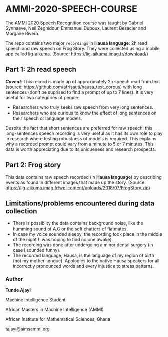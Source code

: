 # AMMI-2020-SPEECH-COURSE
The AMMI 2020 Speech Recognition course was taught by Gabriel Synnaeve, Neil Zeghidour, Emmanuel Dupoux, Laurent Besacier and Morgane Rivera.

The repo contains two major `recordings` in **Hausa language**: 2h read speech and raw speech on Frog Story. They were collected using a mobile app called [lig-aikuma.](https://lig-aikuma.imag.fr/download/) (Source: https://lig-aikuma.imag.fr/download/)
## Part 1: 2h read speech
**_Caveat_**: This record is made up of approximately 2h speech read from text (source: https://github.com/afrisauti/hausa_text_corpus) with long sentences (don't be suprised to find a prompt of up to 7 lines). It is very useful for two categories of people:
* Researchers who truly seeks raw speech from very long sentences.
* Researchers who are curious to know the effect of long sentences on their speech or language models.

Despite the fact that short sentences are preferred for raw speech, this long-sentences speech recording is very useful as it has its own role to play in research where testing robustness of models is required. This explains why a recorded prompt could vary from a minute to 5 or 7 minutes. This data is worth appreciating due to its uniqueness and research prospects.
## Part 2: Frog story
This data contains raw speech recorded (in **Hausa language**) by describing events as found in different images that made up the story. (Source: https://lig-aikuma.imag.fr/wp-content/uploads/2018/07/FrogStory.zip)
## Limitations/problems encountered during data collection
* There is possiblity the data contains background noise, like the humming sound of A.C or the soft chatters of flatmates.
* In case my voice sounded sleepy, the recording took place in the middle of the night (I was hoping to find no one awake).
* The recording was done after undergoing a minor dental surgery (in case I sounded funny).
* The recorded language, Hausa, is the language of my region of birth (not my mother-tongue). Apologies to the native Hausa speakers for all incorrectly pronounced words and every injustice to stress patterns.

### Author
**Tunde Ajayi**

Machine Intelligence Student

African Masters in Machine Intelligence (AMMI)

African Institute for Mathematical Sciences, Ghana

tajayi@aimsammi.org


